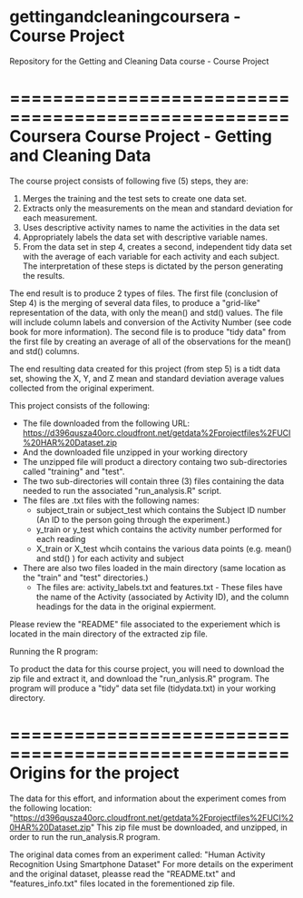 # gettingandcleaningcoursera - Course Project
Repository for the Getting and Cleaning Data course - Course Project

====================================================
Coursera Course Project - Getting and Cleaning Data
====================================================
The course project consists of following five (5) steps, they are:
  1. Merges the training and the test sets to create one data set.
  2. Extracts only the measurements on the mean and standard deviation for each measurement. 
  3. Uses descriptive activity names to name the activities in the data set
  4. Appropriately labels the data set with descriptive variable names. 
  5. From the data set in step 4, creates a second, independent tidy data set with the average of each variable for each activity and each subject.
The interpretation of these steps is dictated by the person generating the results.

The end result is to produce 2 types of files.  The first file (conclusion of Step 4) is the merging of several data files, to produce a "grid-like" representation of the data, with only the mean() and std() values. The file will include column labels and conversion of the Activity Number (see code book for more information). The second file is to produce "tidy data" from the first file by creating an average of all of the observations for the mean() and std() columns.

The end resulting data created for this project (from step 5) is a tidt data set, showing the X, Y, and Z  mean and standard deviation average values collected from the original experiment.

This project consists of the following:
 - The file downloaded from the following URL: https://d396qusza40orc.cloudfront.net/getdata%2Fprojectfiles%2FUCI%20HAR%20Dataset.zip 
 - And the downloaded file unzipped in your working directory
 - The unzipped file will product a directory containg two sub-directories called "training" and "test".
 - The two sub-directories will contain three (3) files containing the data needed to run the associated "run_analysis.R" script.
 - The files are .txt files with the following names:
    - subject_train or subject_test which contains the Subject ID number (An ID to the person going through the experiment.)
    - y_train or y_test which contains the activity number performed for each reading
    - X_train or X_test whcih contains the various data points (e.g. mean() and std() ) for each activity and subject
 - There are also two files loaded in the main directory (same location as the "train" and "test" directories.)
    - The files are: activity_labels.txt and features.txt - These files have the name of the Activity (associated by Activity ID), and the column headings for the data in the original expierment.

Please review the "README" file associated to the experiement which is located in the main directory of the extracted zip file.

Running the R program:

To product the data for this course project, you will need to download the zip file and extract it, and download the "run_anlysis.R" program.
The program will produce a "tidy" data set file (tidydata.txt) in your working directory.

====================================================
Origins for the project
====================================================
The data for this effort, and information about the experiment comes from the following location:
"https://d396qusza40orc.cloudfront.net/getdata%2Fprojectfiles%2FUCI%20HAR%20Dataset.zip"
This zip file must be downloaded, and unzipped, in order to run the run_analysis.R program.

The original data comes from an experiment called: "Human Activity Recognition Using Smartphone Dataset"
For more details on the experiment and the original dataset, pleasse read the "README.txt" and "features_info.txt" files located in the forementioned zip file. 
  
